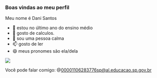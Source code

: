 ### Boas vindas ao meu perfil 
Meu nome é Dani Santos

- 👋 estou no último ano do ensino médio 
- 👀 gosto de calculos.
- 💞️ sou uma pessoa calma
- 📫 gosto de ler
- 😄 meus pronomes são ela/dela

![](https://media1.tenor.com/m/0kdChdjnVf8AAAAC/jiji-cat.gif)



Você pode falar comigo:
@00001106283776sp@al.educacao.sp.gov.br
